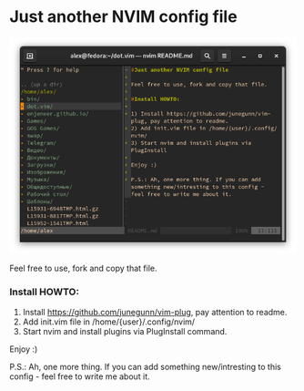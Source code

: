 # Just another NVIM config file
![screenshot](https://github.com/ludi-vokrug/dot.vim/blob/main/screenshot.png)

Feel free to use, fork and copy that file.  

### Install HOWTO:

1) Install https://github.com/junegunn/vim-plug, pay attention to readme.
2) Add init.vim file in /home/{user}/.config/nvim/
3) Start nvim and install plugins via PlugInstall command.

Enjoy :)

P.S.: Ah, one more thing. If you can add something new/intresting to this config - feel free to write me about it. 
